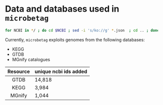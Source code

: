 # Data and databases used in `microbetag`

```bash
for NCBI in */ ; do cd $NCBI ; sed -i 's/ko://g' *.json  ; cd .. ; done
```


Currently, `microbetag` exploits genomes from the following databases:

* KEGG
* GTDB
* MGnify catalogues

| Resource | unique ncbi ids added |
| :------: | :-------------------- |
|   GTDB   | 14,818                |
|   KEGG   | 3,984                 |
|  MGnify  | 1,044                 |
